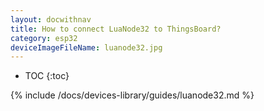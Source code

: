 ```yaml
---
layout: docwithnav
title: How to connect LuaNode32 to ThingsBoard?
category: esp32
deviceImageFileName: luanode32.jpg
---
```


* TOC
{:toc}

{% include /docs/devices-library/guides/luanode32.md %}
